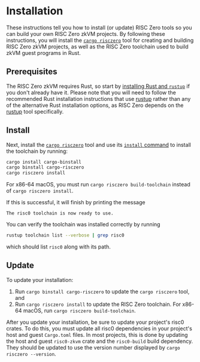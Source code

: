 # Installation

These instructions tell you how to install (or update) RISC Zero tools so you
can build your own RISC Zero zkVM projects. By following these instructions, you
will install the [`cargo risczero`][cargo-risczero] tool for creating and
building RISC Zero zkVM projects, as well as the RISC Zero toolchain used to
build zkVM guest programs in Rust.

## Prerequisites

The RISC Zero zkVM requires Rust, so start by [installing Rust and
`rustup`][install-rust] if you don't already have it. Please note that you will
need to follow the recommended Rust installation instructions that use [rustup]
rather than any of the alternative Rust installation options, as RISC Zero
depends on the [rustup] tool specifically.

## Install

Next, install the [`cargo risczero`][cargo-risczero] tool and use its [`install`
command][cargo-risczero] to install the toolchain by running:

```bash
cargo install cargo-binstall
cargo binstall cargo-risczero
cargo risczero install
```

For x86-64 macOS, you must run `cargo risczero build-toolchain` instead of
`cargo risczero install`.

If this is successful, it will finish by printing the message

```text
The risc0 toolchain is now ready to use.
```

You can verify the toolchain was installed correctly by running

```bash
rustup toolchain list --verbose | grep risc0
```

which should list `risc0` along with its path.

## Update

To update your installation:

1. Run `cargo binstall cargo-risczero` to update the `cargo risczero` tool, and
2. Run `cargo risczero install` to update the RISC Zero toolchain. For x86-64
   macOS, run `cargo risczero build-toolchain`.

After you update your installation, be sure to update your project's risc0
crates. To do this, you must update all risc0 dependencies in your project's
host and guest `Cargo.toml` files. In most projects, this is done by updating
the host and guest `risc0-zkvm` crate and the `risc0-build` build dependency.
They should be updated to use the version number displayed by `cargo risczero --version`.

[cargo-risczero]: https://crates.io/crates/cargo-risczero
[install-rust]: https://doc.rust-lang.org/cargo/getting-started/installation.html
[rustup]: https://rustup.rs/
